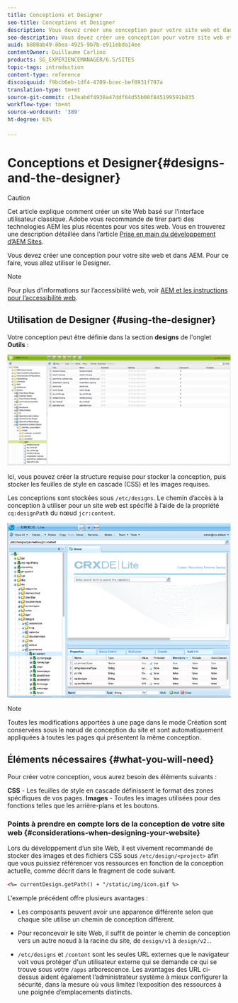 ```yaml
---
title: Conceptions et Designer
seo-title: Conceptions et Designer
description: Vous devez créer une conception pour votre site web et dans AEM. Pour ce faire, vous allez utiliser le Designer.
seo-description: Vous devez créer une conception pour votre site web et dans AEM. Pour ce faire, vous allez utiliser le Designer.
uuid: b880ab49-8bea-4925-9b7b-e911ebda14ee
contentOwner: Guillaume Carlino
products: SG_EXPERIENCEMANAGER/6.5/SITES
topic-tags: introduction
content-type: reference
discoiquuid: f9bcb6eb-1df4-4709-bcec-bef0931f797a
translation-type: tm+mt
source-git-commit: c13eabdf4938a47ddf64d55b00f845199591b835
workflow-type: tm+mt
source-wordcount: '389'
ht-degree: 63%

---
```



# Conceptions et Designer{#designs-and-the-designer}

>[!CAUTION]
>
>Cet article explique comment créer un site Web basé sur l’interface utilisateur classique. Adobe vous recommande de tirer parti des technologies AEM les plus récentes pour vos sites web. Vous en trouverez une description détaillée dans l’article [Prise en main du développement d’AEM Sites](/help/sites-developing/getting-started.md).

Vous devez créer une conception pour votre site web et dans AEM. Pour ce faire, vous allez utiliser le Designer.

>[!NOTE]
>
>Pour plus d’informations sur l’accessibilité web, voir [AEM et les instructions pour l’accessibilité web](/help/managing/web-accessibility.md).

## Utilisation de Designer  {#using-the-designer}

Votre conception peut être définie dans la section **designs** de l&#39;onglet **Outils** :

![screen_shot_2012-02-01at30237pm](assets/screen_shot_2012-02-01at30237pm.png)

Ici, vous pouvez créer la structure requise pour stocker la conception, puis stocker les feuilles de style en cascade (CSS) et les images requises.

Les conceptions sont stockées sous `/etc/designs`. Le chemin d’accès à la conception à utiliser pour un site web est spécifié à l’aide de la propriété `cq:designPath` du nœud `jcr:content`.

![chlimage_1-74](assets/chlimage_1-74a.png)

>[!NOTE]
>
>Toutes les modifications apportées à une page dans le mode Création sont conservées sous le nœud de conception du site et sont automatiquement appliquées à toutes les pages qui présentent la même conception.

## Éléments nécessaires  {#what-you-will-need}

Pour créer votre conception, vous aurez besoin des éléments suivants :

**CSS**  - Les feuilles de style en cascade définissent le format des zones spécifiques de vos pages.
**Images**  - Toutes les images utilisées pour des fonctions telles que les arrière-plans et les boutons.

### Points à prendre en compte lors de la conception de votre site web {#considerations-when-designing-your-website}

Lors du développement d’un site Web, il est vivement recommandé de stocker des images et des fichiers CSS sous `/etc/design/<project>` afin que vous puissiez référencer vos ressources en fonction de la conception actuelle, comme décrit dans le fragment de code suivant.

```xml
<%= currentDesign.getPath() + "/static/img/icon.gif %>
```

L&#39;exemple précédent offre plusieurs avantages :

* Les composants peuvent avoir une apparence différente selon que chaque site utilise un chemin de conception différent.
* Pour reconcevoir le site Web, il suffit de pointer le chemin de conception vers un autre noeud à la racine du site, de `design/v1` à `design/v2.`.

* `/etc/designs` et  `/content` sont les seules URL externes que le navigateur voit vous protéger d&#39;un utilisateur externe qui se demande ce qui se trouve sous votre  `/apps` arborescence. Les avantages des URL ci-dessus aident également l’administrateur système à mieux configurer la sécurité, dans la mesure où vous limitez l’exposition des ressources à une poignée d’emplacements distincts.

